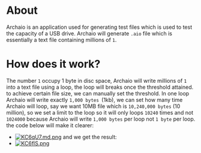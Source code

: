 # About
Archaio is an application used for generating test files which is used to test
the capacity of a USB drive. Archaio will generate `.aio` file which is
essentially a text file containing millions of `1`.

# How does it work?
The number `1` occupy 1 byte in disc space, Archaio will write millions of `1`
into a text file using a loop, the loop will breaks once the threshold attained.
to achieve certain file size, we can manually set the threshold. In one loop Archaio will
write exactly `1,000 bytes `(1kb), we can set how many time Archaio will loop, say we want 10MB file
which is `10,240,000 bytes` (10 million), so we set a limit to the loop so it will only loops `10240` times
and not `1024000` because Archaio will write `1,000 bytes` per loop not `1 byte` per loop. the code below will make it clearer:

* [![KC6qU7.md.png](https://iili.io/KC6qU7.md.png)](https://freeimage.host/i/KC6qU7)
and we get the result:
* [![KC6flS.png](https://iili.io/KC6flS.png)](https://freeimage.host/)
